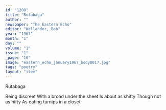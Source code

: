 ```yaml
---
id: "1208"
title: "Rutabaga"
author: ""
newspaper: "The Eastern Echo"
editor: "Wallander, Bob"
year: "1967"
month: "1"
day: ""
volume: "1"
issue: "1"
_page: "16"
image: "eastern_echo_january1967_body0017.jpg"
tags: "poetry"
layout: "item"
---
```

Rutabaga

Being discreet
With a broad under the sheet
Is about as shifty
Though not as nifty
As eating turnips in a closet
